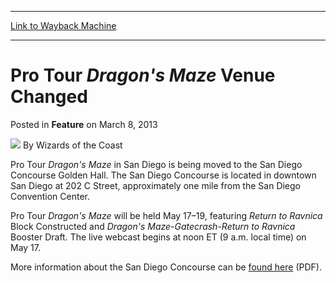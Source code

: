 
---
[Link to Wayback Machine](https://web.archive.org/web/20221004133459/https://magic.wizards.com/en/articles/archive/feature/pro-tour-dragons-maze-venue-changed-2013-03-08)

[_metadata_:wayback_url]:- "https://magic.wizards.com/en/articles/archive/feature/pro-tour-dragons-maze-venue-changed-2013-03-08"
[_metadata_:wayback_raw_url]:- "https://web.archive.org/web/20221004133459id_/https://magic.wizards.com/en/articles/archive/feature/pro-tour-dragons-maze-venue-changed-2013-03-08"
[_metadata_:wayback_capture_timestamp]:- "2022-10-04 13:34:59+00:00"
[_metadata_:description]:- "Pro Tour Dragon's Maze in San Diego is being moved to the San Diego Concourse Golden Hall. The San Diego Concourse is located in downtown San Diego at 202 C Street, approximately one mile from the San Diego Convention Center.Pro Tour Dragon's Maze will be held May 17–19, featuring Return to Ravnica Block Constructed and Dragon's Maze-Gatecrash-Return to Ravnica Booster Draft."
[_metadata_:generator]:- "Drupal 7 (http://drupal.org)"
---


Pro Tour *Dragon's Maze* Venue Changed
======================================



 Posted in **Feature**
 on March 8, 2013 






![](https://media.magic.wizards.com/styles/auth_small/public/images/person/wizards_author.jpg)
By Wizards of the Coast












Pro Tour *Dragon's Maze* in San Diego is being moved to the San Diego Concourse Golden Hall. The San Diego Concourse is located in downtown San Diego at 202 C Street, approximately one mile from the San Diego Convention Center.

Pro Tour *Dragon's Maze* will be held May 17–19, featuring *Return to Ravnica* Block Constructed and *Dragon's Maze*-*Gatecrash*-*Return to Ravnica* Booster Draft. The live webcast begins at noon ET (9 a.m. local time) on May 17.

More information about the San Diego Concourse can be [found here](http://www.sandiego.gov/real-estate-assets/pdf/concourseinfo.pdf) (PDF).







